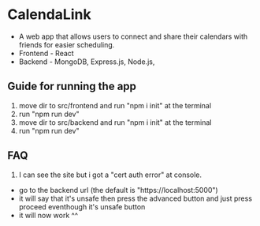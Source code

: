 # CalendaLink

- A web app that allows users to connect and share their calendars with friends for easier scheduling.
- Frontend - React
- Backend - MongoDB, Express.js, Node.js,

## Guide for running the app

1. move dir to src/frontend and run "npm i init" at the terminal
2. run "npm run dev"
3. move dir to src/backend and run "npm i init" at the terminal
4. run "npm run dev"

## FAQ
1. I can see the site but i got a "cert auth error" at console.

- go to the backend url (the default is "https://localhost:5000")
- it will say that it's unsafe then press the advanced button and just press proceed eventhough it's unsafe button
- it will now work ^^

